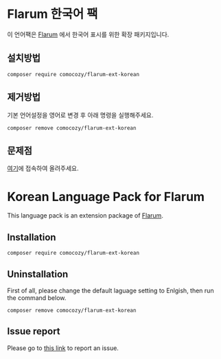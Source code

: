 # Flarum 한국어 팩
이 언어팩은 [Flarum](http://flarum.org/) 에서 한국어 표시를 위한 확장 패키지입니다.

## 설치방법

    composer require comocozy/flarum-ext-korean

## 제거방법

기본 언어설정을 영어로 변경 후 아래 명령을 실행해주세요.  

    composer remove comocozy/flarum-ext-korean

## 문제점

[여기](https://github.com/Comocozy/flarum-ext-korean/issues)에 접속하여 올려주세요.

# Korean Language Pack for Flarum
This language pack is an extension package of [Flarum](http://flarum.org/).

## Installation

    composer require comocozy/flarum-ext-korean

## Uninstallation

First of all, please change the default laguage setting to Enlgish, then run the command below.  

    composer remove comocozy/flarum-ext-korean

## Issue report

Please go to [this link](https://github.com/Comocozy/flarum-ext-korean/issues) to report an issue.
